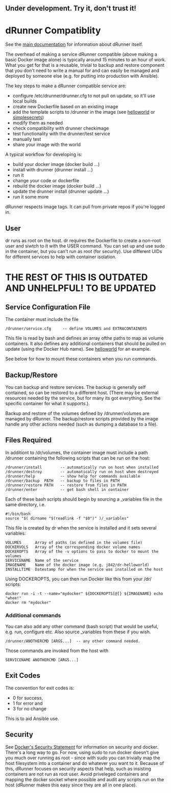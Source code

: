 ## Under development. Try it, don't trust it!

# dRunner Compatiblity

See the [main documentation](https://github.com/j842/dRunner/blob/master/README.md) for information about dRunner itself.

The overhead of making a service dRunner compatible (above making a basic Docker image alone) is typically around 15 minutes to an
hour of work. What you get for that is a reusable, trivial to backup and restore component that you don't need to write a manual for and can easily be
managed and deployed by someone else (e.g. for putting into production with Ansible).

The key steps to make a dRunner compatible service are:
* configure /etc/drunner/drunner.cfg to not pull on update, so it'll use local builds
* create new Dockerfile based on an existing image
* add the template scripts to /drunner in the image (see [helloworld](https://github.com/j842/drunner-helloworld) or [simplesecrets](https://github.com/j842/drunner-simplesecrets))
* modify them as needed
* check compatibility with drunner checkimage
* test functionality with the drunner/test service
* manually test
* share your image with the world

A typical workflow for developing is:
* build your docker image (docker build ...)
* install with drunner (drunner install ...)
* run it
* change your code or dockerfile
* rebuild the docker image (docker build ...)
* update the drunner install (drunner update ...)
* run it some more

dRunner respects image tags. It can pull from private repos if you're logged in.

## User

dr runs as root on the host.
dr requires the Dockerfile to create a non-root user and siwtch to it with the USER command. You
can set up and use sudo in the container, but you can't run as root (for security). Use different UIDs for
different services to help with container isolation.



# THE REST OF THIS IS OUTDATED AND UNHELPFUL! TO BE UPDATED

## Service Configuration File

The container must include the file 
```
/drunner/service.cfg     -- define VOLUMES and EXTRACONTAINERS
```
This file is read by bash and defines an array ofthe paths to map as volume containers. It also
defines any additional containers that should be pulled on update (using the Docker Hub name).
See [helloworld](https://github.com/j842/dr-helloworld/blob/master/dr/service.cfg) for an example.

See below for how to mount these containers when you run commands.

## Backup/Restore 
You can backup and restore services. The backup is generally self contained, so can be restored to a different host.
(There may be external resources needed by the service, but for many its got everything. See the specific container for what it supports.).

Backup and restore of the volumes defined by /drunner/volumes are managed by dRunner. The backup/restore scripts provided by the image
handle any other actions needed (such as dumping a database to a file).

## Files Required

In additiont to /dr/volumes, the container image must include a path /drunner containing the following scripts that can be run on the host:
```
/drunner/install        -- automatically run on host when installed
/drunner/destroy        -- automatically run on host when destroyed
/drunner/help           -- show help for commands available
/drunner/backup  PATH   -- backup to files in PATH
/drunner/restore PATH   -- restore from files in PATH
/drunner/enter          -- get bash shell in container
```

Each of these bash scripts should begin by sourcing a _variables file in the same directory, i.e.
```
#!/bin/bash
source "$( dirname "$(readlink -f "$0")" )/_variables"
```

This file is created by dr when the service is installed and it sets several variables:
```
VOLUMES      Array of paths (as defined in the volumes file)
DOCKERVOLS   Array of the corresponding docker volume names
DOCKEROPTS   Array of the -v options to pass to docker to mount the volumes
SERVICENAME  Name of the service
IMAGENAME    Name of the docker image (e.g. j842/dr-helloworld)
INSTALLTIME  Datestamp for when the service was installed on the host
```

Using DOCKEROPTS, you can then run Docker like this from your /dr/ scripts:
```
docker run -i -t --name="mydocker" ${DOCKEROPTS[@]} ${IMAGENAME} echo "whee!"
docker rm "mydocker"
```

### Additional commands

You can also add any other command (bash script) that would be useful, e.g. run, configure etc.
Also source _variables from these if you wish.
```
/drunner/ANOTHERCMD [ARGS...]  -- any other command needed.
```

Those commands are invoked from the host with
```
SERVICENAME ANOTHERCMD [ARGS...]
```

## Exit Codes

The convention for exit codes is:
* 0 for success,
* 1 for error and 
* 3 for no change 

This is to aid Ansible use.

## Security
See [Docker's Security Statement](https://docs.docker.com/engine/security/security) for information on security and docker.
There's a long way to go. For now, using sudo to run docker doesn't give you much over running as root - since with sudo you can
trivially map the host filesystem into a container and do whatever you want to it. Because of this, dRunner focuses
on security aspects that help, such as insisting containers are not run as root user. Avoid priveleged containers and
mapping the docker socket where possible and audit any scripts run on the host (dRunner makes this easy since they are all in one place).

